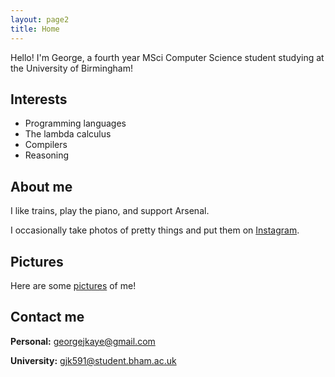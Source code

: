 ```yaml
---
layout: page2
title: Home
---
```


Hello! I'm George, a fourth year MSci Computer Science student studying at the University of Birmingham!

## Interests
* Programming languages
* The lambda calculus
* Compilers
* Reasoning

## About me
I like trains, play the piano, and support Arsenal.

I occasionally take photos of pretty things and put them on [Instagram](https://www.instagram.com/georgejkaye/).

## Pictures
Here are some [pictures](/pictures) of me!

## Contact me

**Personal:** [georgejkaye@gmail.com](mailto:georgejkaye:gmail.com)

**University:** [gjk591@student.bham.ac.uk](mailto:gjk591@student.bham.ac.uk)